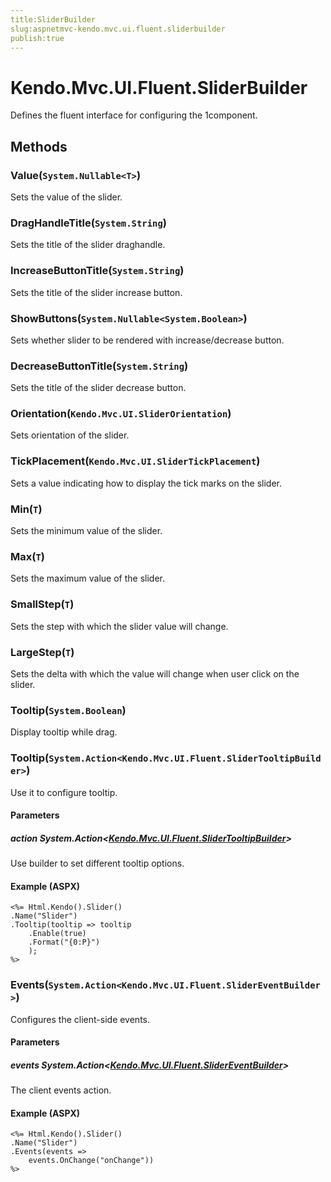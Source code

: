 ```yaml
---
title:SliderBuilder
slug:aspnetmvc-kendo.mvc.ui.fluent.sliderbuilder
publish:true
---
```


# Kendo.Mvc.UI.Fluent.SliderBuilder
Defines the fluent interface for configuring the 1component.



## Methods

### Value(`System.Nullable<T>`)
Sets the value of the slider.





### DragHandleTitle(`System.String`)
Sets the title of the slider draghandle.





### IncreaseButtonTitle(`System.String`)
Sets the title of the slider increase button.





### ShowButtons(`System.Nullable<System.Boolean>`)
Sets whether slider to be rendered with increase/decrease button.





### DecreaseButtonTitle(`System.String`)
Sets the title of the slider decrease button.





### Orientation(`Kendo.Mvc.UI.SliderOrientation`)
Sets orientation of the slider.





### TickPlacement(`Kendo.Mvc.UI.SliderTickPlacement`)
Sets a value indicating how to display the tick marks on the slider.





### Min(`T`)
Sets the minimum value of the slider.





### Max(`T`)
Sets the maximum value of the slider.





### SmallStep(`T`)
Sets the step with which the slider value will change.





### LargeStep(`T`)
Sets the delta with which the value will change when user click on the slider.





### Tooltip(`System.Boolean`)
Display tooltip while drag.





### Tooltip(`System.Action<Kendo.Mvc.UI.Fluent.SliderTooltipBuilder>`)
Use it to configure tooltip.


#### Parameters

##### action System.Action<[Kendo.Mvc.UI.Fluent.SliderTooltipBuilder](/api/wrappers/aspnet-mvc/Kendo.Mvc.UI.Fluent/SliderTooltipBuilder)>
Use builder to set different tooltip options.




#### Example (ASPX)
    <%= Html.Kendo().Slider()
    .Name("Slider")
    .Tooltip(tooltip => tooltip
        .Enable(true)
        .Format("{0:P}")
        );
    %>


### Events(`System.Action<Kendo.Mvc.UI.Fluent.SliderEventBuilder>`)
Configures the client-side events.


#### Parameters

##### events System.Action<[Kendo.Mvc.UI.Fluent.SliderEventBuilder](/api/wrappers/aspnet-mvc/Kendo.Mvc.UI.Fluent/SliderEventBuilder)>
The client events action.




#### Example (ASPX)
    <%= Html.Kendo().Slider()
    .Name("Slider")
    .Events(events =>
        events.OnChange("onChange"))
    %>



 
